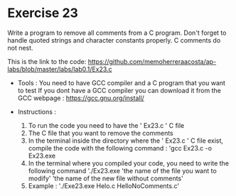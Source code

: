 # Exercise 23 

Write a program to remove all comments from a C program.
Don't forget to handle quoted strings and character constants properly. C comments do not nest.

This is the link to the code: https://github.com/memoherreraacosta/ap-labs/blob/master/labs/lab0.1/Ex23.c

- Tools :
  You need to have GCC compiler and a C program that you want to test
  If you dont have a GCC compiler you can download it from the GCC webpage : https://gcc.gnu.org/install/
  
- Instructions : 
  1) To run the code you need to have the ' Ex23.c ' C file
  2) The C file that you want to remove the comments
  3) In the terminal inside the directory where the ' Ex23.c ' C file exist, compile the code with the following command : 'gcc Ex23.c -o Ex23.exe
  4) In the terminal where you compiled your code, you need to write the following command './Ex23.exe 'the name of the file you want to modify' 'the name of the new file without comments'
  5) Example : './Exe23.exe Helo.c HelloNoComments.c'

